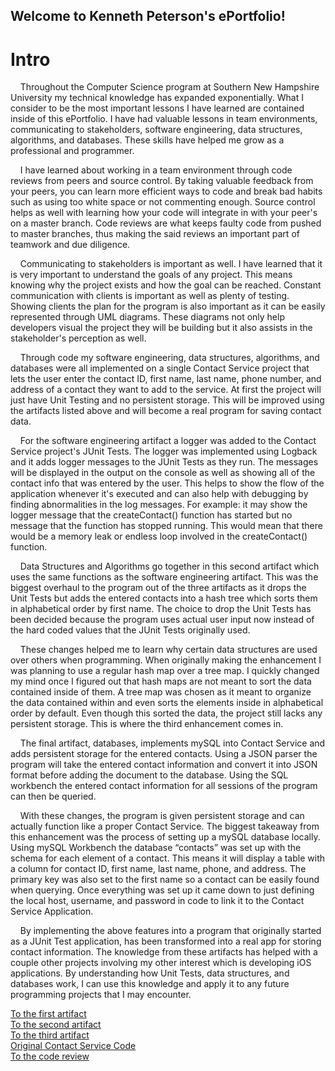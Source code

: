 ## Welcome to Kenneth Peterson's ePortfolio!

# Intro

&nbsp;&nbsp;&nbsp;&nbsp;Throughout the Computer Science program at Southern New Hampshire University my technical knowledge has expanded exponentially. What I consider to be the most important lessons I have learned are contained inside of this ePortfolio. I have had valuable lessons in team environments, communicating to stakeholders, software engineering, data structures, algorithms, and databases. These skills have helped me grow as a professional and programmer.

&nbsp;&nbsp;&nbsp;&nbsp;I have learned about working in a team environment through code reviews from peers and source control. By taking valuable feedback from your peers, you can learn more efficient ways to code and break bad habits such as using too white space or not commenting enough. Source control helps as well with learning how your code will integrate in with your peer's on a master branch. Code reviews are what keeps faulty code from pushed to master branches, thus making the said reviews an important part of teamwork and due diligence.

&nbsp;&nbsp;&nbsp;&nbsp;Communicating to stakeholders is important as well. I have learned that it is very important to understand the goals of any project. This means knowing why the project exists and how the goal can be reached. Constant communication with clients is important as well as plenty of testing. Showing clients the plan for the program is also important as it can be easily represented through UML diagrams. These diagrams not only help developers visual the project they will be building but it also assists in the stakeholder's perception as well.

&nbsp;&nbsp;&nbsp;&nbsp;Through code my software engineering, data structures, algorithms, and databases were all implemented on a single Contact Service project that lets the user enter the contact ID, first name, last name, phone number, and address of a contact they want to add to the service. At first the project will just have Unit Testing and no persistent storage. This will be improved using the artifacts listed above and will become a real program for saving contact data.

&nbsp;&nbsp;&nbsp;&nbsp;For the software engineering artifact a logger was added to the Contact Service project's JUnit Tests. The logger was implemented using Logback and it adds logger messages to the JUnit Tests as they run. The messages will be displayed in the output on the console as well as showing all of the contact info that was entered by the user. This helps to show the flow of the application whenever it's executed and can also help with debugging by finding abnormalities in the log messages. For example: it may show the logger message that the createContact() function has started but no message that the function has stopped running. This would mean that there would be a memory leak or endless loop involved in the createContact() function.

&nbsp;&nbsp;&nbsp;&nbsp;Data Structures and Algorithms go together in this second artifact which uses the same functions as the software engineering artifact. This was the biggest overhaul to the program out of the three artifacts as it drops the Unit Tests but adds the entered contacts into a hash tree which sorts them in alphabetical order by first name. The choice to drop the Unit Tests has been decided because the program uses actual user input now instead of the hard coded values that the JUnit Tests originally used.

&nbsp;&nbsp;&nbsp;&nbsp;These changes helped me to learn why certain data structures are used over others when programming. When originally making the enhancement I was planning to use a regular hash map over a tree map. I quickly changed my mind once I figured out that hash maps are not meant to sort the data contained inside of them. A tree map was chosen as it meant to organize the data contained within and even sorts the elements inside in alphabetical order by default. Even though this sorted the data, the project still lacks any persistent storage. This is where the third enhancement comes in.

&nbsp;&nbsp;&nbsp;&nbsp;The final artifact, databases, implements mySQL into Contact Service and adds persistent storage for the entered contacts. Using a JSON parser the program will take the entered contact information and convert it into JSON format before adding the document to the database. Using the SQL workbench the entered contact information for all sessions of the program can then be queried.

&nbsp;&nbsp;&nbsp;&nbsp;With these changes, the program is given persistent storage and can actually function like a proper Contact Service. The biggest takeaway from this enhancement was the process of setting up a mySQL database locally. Using mySQL Workbench the database “contacts” was set up with the schema for each element of a contact. This means it will display a table with a column for contact ID, first name, last name, phone, and address. The primary key was also set to the first name so a contact can be easily found when querying. Once everything was set up it came down to just defining the local host, username, and password in code to link it to the Contact Service Application.

&nbsp;&nbsp;&nbsp;&nbsp;By implementing the above features into a program that originally started as a JUnit Test application, has been transformed into a real app for storing contact information. The knowledge from these artifacts has helped with a couple other projects involving my other interest which is developing iOS applications. By understanding how Unit Tests, data structures, and databases work, I can use this knowledge and apply it to any future programming projects that I may encounter.
 

[To the first artifact](SOFTWAREENGINEERINGARTIFACT.md)  
[To the second artifact](DATASTRUCTUREARTIFACT.md)    
[To the third artifact](DATABASEARTIFACT.md)   
[Original Contact Service Code](https://github.com/kennethpeterson1/kennethpeterson1.github.io/tree/main/ContactService%5BOriginal%5D)  
[To the code review](CODEREVIEW.md)  



